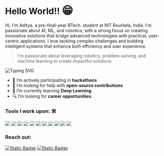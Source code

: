 <h1>Hello World!! <span style='font-size:35px;'>&#128513;</span></h1>

Hi, I'm Aditya, a pre-final-year BTech. student at NIT Rourkela, India. I'm passionate about AI, ML, and robotics, with a strong focus on creating innovative solutions that bridge advanced technologies with practical, user-centric applications. I love tackling complex challenges and building intelligent systems that enhance both efficiency and user experience.

> I'm passionate about leveraging robotics, problem-solving, and machine learning to create impactful solutions.

![Typing SVG](https://readme-typing-svg.herokuapp.com?vCenter=true&width=500&lines=Robotics+Enthusiast+with+a+Code-Driven+Mind;Problem+Solver+with+a+Future-Focused+Vision;Machine+Learning+Explorer+with+a+Creative+Edge;Web+Innovator+with+a+Robotic+Twist;Developer+with+a+Passion+for+Intelligent+Solutions)


- 🔭 I’m actively participating in <strong>hackathons</strong>
- 🤔 I’m looking for help with <strong>open-source contributions</strong>
- 🌱 I’m currently learning <strong>Deep Learning</strong>
- 🔍 I’m looking for <strong> career opportunities</strong>.


### Tools I work upon: 🛠

<img src="https://img.shields.io/badge/C%20-%2300599C.svg?&style=for-the-badge&logo=c&logoColor=white">   <img src="https://img.shields.io/badge/C++%20-%2300599C.svg?&style=for-the-badge&logo=c%2B%2B&logoColor=white">   <img src="https://img.shields.io/badge/Python%20-%2314354C.svg?&style=for-the-badge&logo=python&logoColor=white">   <img src="https://img.shields.io/badge/HTML%20-%23E34F26.svg?&style=for-the-badge&logo=html5&logoColor=white">   <img src="https://img.shields.io/badge/CSS%20-%231572B6.svg?&style=for-the-badge&logo=css3&logoColor=white">   <img src="https://img.shields.io/badge/JavaScript%20-%23323330.svg?&style=for-the-badge&logo=javascript&logoColor=%23F7DF1E">   <img src="https://img.shields.io/badge/SQL%20-%230D597F.svg?&style=for-the-badge&logo=sql&logoColor=white">   <img src="https://img.shields.io/badge/Windows%20-%230078D6.svg?&style=for-the-badge&logo=windows&logoColor=white">   <img src="https://img.shields.io/badge/Linux%20-%23FCC624.svg?&style=for-the-badge&logo=linux&logoColor=white">   <img src="https://img.shields.io/badge/Adobe%20Illustrator%20-%23FF9A00.svg?&style=for-the-badge&logo=adobe%20illustrator&logoColor=white">  <img src="https://img.shields.io/badge/React-blue?style=for-the-badge&logo=react&logoColor=white">


### Reach out:
<a href="mailto:adityakumarray.main@gmail.com">
<img alt="Static Badge" src="https://img.shields.io/badge/adityakumarray.main%40gmail.com-7B83EB?style=for-the-badge&logo=gmail&logoColor=white"></a>
<a href="https://www.linkedin.com/in/aditya-kumar-ray-4b9967263/">
<img alt="Static Badge" src="https://img.shields.io/badge/ADITYA-blue?style=for-the-badge&logo=LinkedIn&logoColor=white"></a>
